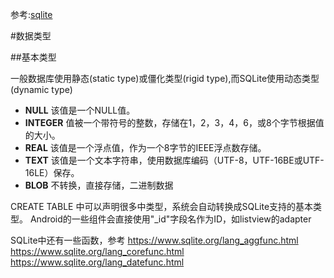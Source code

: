 参考:[sqlite](https://www.sqlite.org/datatype3.html)

#数据类型

##基本类型

一般数据库使用静态(static type)或僵化类型(rigid type),而SQLite使用动态类型(dynamic type)

- **NULL** 该值是一个NULL值。
- **INTEGER** 值被一个带符号的整数，存储在1，2，3，4，6，或8个字节根据值的大小。
- **REAL** 该值是一个浮点值，作为一个8字节的IEEE浮点数存储。
- **TEXT** 该值是一个文本字符串，使用数据库编码（UTF-8，UTF-16BE或UTF-16LE）保存。
- **BLOB** 不转换，直接存储，二进制数据

CREATE TABLE 中可以声明很多中类型，系统会自动转换成SQLite支持的基本类型。
Android的一些组件会直接使用"_id"字段名作为ID，如listview的adapter

SQLite中还有一些函数，参考
https://www.sqlite.org/lang_aggfunc.html
https://www.sqlite.org/lang_corefunc.html
https://www.sqlite.org/lang_datefunc.html